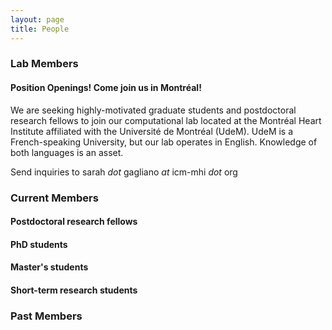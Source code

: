 ```yaml
---
layout: page
title: People 
---
```


### Lab Members

#### Position Openings! <b>Come join us in Montréal!</b>
We are seeking highly-motivated graduate students and postdoctoral research fellows to join our computational lab located at the Montréal Heart Institute affiliated with the Université de Montréal (UdeM).
UdeM is a French-speaking University, but our lab operates in English. Knowledge of both languages is an asset.

Send inquiries to sarah <i>dot</i> gagliano <i>at</i> icm-mhi <i>dot</i> org

### Current Members
#### Postdoctoral research fellows

#### PhD students

#### Master's students

#### Short-term research students

### Past Members 
